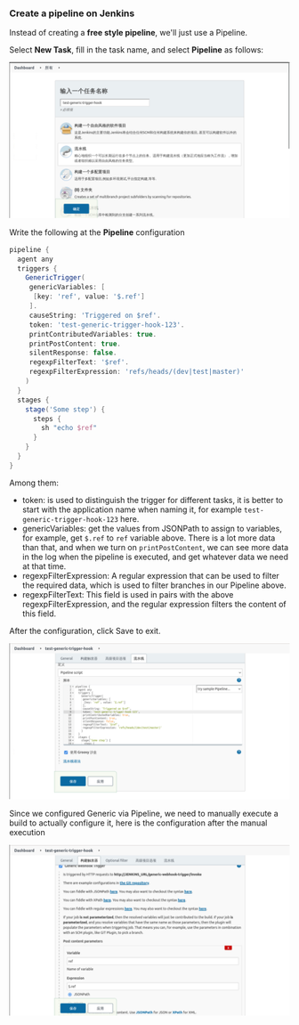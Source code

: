 ### Create a pipeline on Jenkins

Instead of creating a **free style pipeline**, we'll just use a Pipeline.

Select **New Task**, fill in the task name, and select **Pipeline** as follows:

![图片描述](assets/lab-configuring-jenkins-and-gitlab-for-integration-interaction-8-0.png)

Write the following at the **Pipeline** configuration

```groovy
pipeline {
  agent any
  triggers {
    GenericTrigger(
     genericVariables: [
      [key: 'ref', value: '$.ref']
     ].
     causeString: 'Triggered on $ref'.
     token: 'test-generic-trigger-hook-123'.
     printContributedVariables: true.
     printPostContent: true.
     silentResponse: false.
     regexpFilterText: '$ref'.
     regexpFilterExpression: 'refs/heads/(dev|test|master)'
    )
  }
  stages {
    stage('Some step') {
      steps {
        sh "echo $ref"
      }
    }
  }
}
```

Among them:

- token: is used to distinguish the trigger for different tasks, it is better to start with the application name when naming it, for example `test-generic-trigger-hook-123` here.
- genericVariables: get the values from JSONPath to assign to variables, for example, get `$.ref` to `ref` variable above. There is a lot more data than that, and when we turn on `printPostContent`, we can see more data in the log when the pipeline is executed, and get whatever data we need at that time.
- regexpFilterExpression: A regular expression that can be used to filter the required data, which is used to filter branches in our Pipeline above.
- regexpFilterText: This field is used in pairs with the above regexpFilterExpression, and the regular expression filters the content of this field.

After the configuration, click Save to exit.

![图片描述](assets/lab-configuring-jenkins-and-gitlab-for-integration-interaction-8-1.png)

Since we configured Generic via Pipeline, we need to manually execute a build to actually configure it, here is the configuration after the manual execution

![图片描述](assets/lab-configuring-jenkins-and-gitlab-for-integration-interaction-8-2.png)
